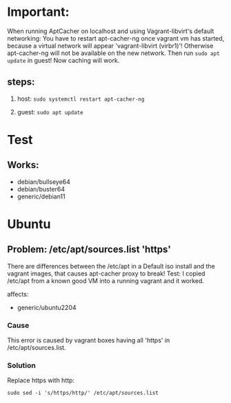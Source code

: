 # Important:
When running AptCacher on localhost and using Vagrant-libvirt's default networking: You have to restart apt-cacher-ng once vagrant vm has started, because a virtual network will appear 'vagrant-libvirt (virbr1)'! Otherwise apt-cacher-ng will not be available on the new network. Then run `sudo apt update` in guest! Now caching will work.

## steps:
1. host:
```sudo systemctl restart apt-cacher-ng```

2. guest:
```sudo apt update```


# Test
## Works:
- debian/bullseye64
- debian/buster64
- generic/debian11

# Ubuntu
## Problem: /etc/apt/sources.list 'https'
There are differences between the /etc/apt in a Default iso install and the vagrant images, that causes apt-cacher proxy to break! Test: I copied /etc/apt from a known good VM into a running vagrant and it worked.

affects:
- generic/ubuntu2204

### Cause
This error is caused by vagrant boxes having all 'https' in /etc/apt/sources.list.

### Solution
Replace https with http:
```
sudo sed -i 's/https/http/' /etc/apt/sources.list
```
